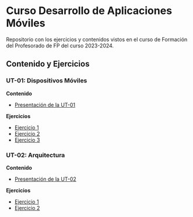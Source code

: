# Curso Desarrollo de Aplicaciones Móviles

Repositorio con los ejercicios y contenidos vistos en el curso de Formación del Profesorado de FP
del curso 2023-2024.

## Contenido y Ejercicios

### UT-01: Dispositivos Móviles

**Contenido**
- [Presentación de la UT-01](docs/ut01/ut1.pdf)

**Ejercicios**
- [Ejercicio 1](docs/ut01/ut1-ej1.pdf)
- [Ejercicio 2](docs/ut01/ut1-ej2.pdf)
- [Ejercicio 3](docs/ut01/ut1-ej3.pdf)

### UT-02: Arquitectura
**Contenido**
- [Presentación de la UT-02](docs/ut02/ut2.pdf)

**Ejercicios**
- [Ejercicio 1](docs/ut02/ut2-ej1.pdf)
- [Ejercicio 2](docs/ut02/ut2-ej2.pdf)
